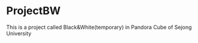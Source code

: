 # ProjectBW
This is a project called Black&amp;White(temporary) in Pandora Cube of Sejong University
